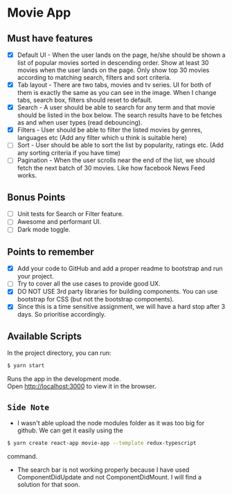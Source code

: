 # Movie App 

## Must have features

- [x] Default UI - When the user lands on the page, he/she should be shown a list of popular movies sorted in descending order. Show at least 30 movies when the user lands on the page. Only show top 30 movies according to matching search, filters and sort criteria.
- [x] Tab layout - There are two tabs, movies and tv series. UI for both of them is exactly the same as you can see in the image. When I change tabs, search box, filters should reset to default.
- [x] Search - A user should be able to search for any term and that movie should be listed in the box below. The search results have to be fetches as and when user types (read debouncing).
- [x] Filters - User should be able to filter the listed movies by genres, languages etc (Add any filter which u think is suitable here)
- [ ] Sort - User should be able to sort the list by popularity, ratings etc. (Add any sorting criteria if you have time)
- [ ] Pagination - When the user scrolls near the end of the list, we should fetch the next batch of 30 movies. Like how facebook News Feed works.

## Bonus Points

- [ ] Unit tests for Search or Filter feature.
- [ ] Awesome and performant UI.
- [ ] Dark mode toggle.

## Points to remember

- [x] Add your code to GitHub and add a proper readme to bootstrap and run your project.
- [ ] Try to cover all the use cases to provide good UX.
- [x] DO NOT USE 3rd party libraries for building components. You can use bootstrap for CSS (but not the bootstrap components).
- [x] Since this is a time sensitive assignment, we will have a hard stop after 3 days. So prioritise accordingly.

## Available Scripts

In the project directory, you can run:
```sh
$ yarn start
```
Runs the app in the development mode.<br />
Open [http://localhost:3000](http://localhost:3000) to view it in the browser.

## `Side Note`

* I wasn't able upload the node modules folder as it was too big for github. We can get it easily using the
```sh
$ yarn create react-app movie-app --template redux-typescript
``` 
command.

* The search bar is not working properly because I have used ComponentDidUpdate and not ComponentDidMount. I will find a solution for that soon.



